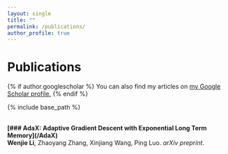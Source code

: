 ```yaml
---
layout: single
title: ""
permalink: /publications/
author_profile: true
---
```


# <i class="fa fa-fw fa-copy"></i> Publications #
{% if author.googlescholar %}
  You can also find my articles on <u><a href="{{author.googlescholar}}">my Google Scholar profile</a>.</u>
{% endif %}

{% include base_path %}

<br>
<b>[### AdaX: Adaptive Gradient Descent with Exponential Long Term Memory](/AdaX)</b> <br> 
<b>Wenjie Li</b>, Zhaoyang Zhang, Xinjiang Wang, Ping Luo. 
<i>arXiv preprint</i>. 
